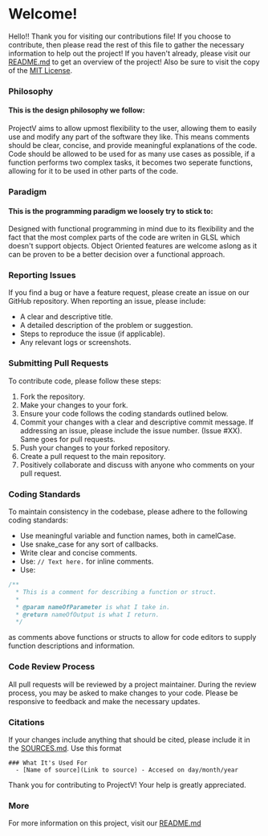 # Welcome!
Hello!! Thank you for visiting our contributions file! If you choose to contribute, then please read the rest of this file to gather the necessary information to help out the project! If you haven't already, please visit our [README.md](/docs/README.md) to get an overview of the project! Also be sure to visit the copy of the [MIT License](/docs/LICENSE.md).

### Philosophy

#### This is the design philosophy we follow:

ProjectV aims to allow upmost flexibility to the user, allowing them to easily use and modify any part of the software they like. This means comments should be clear, concise, and provide meaningful explanations of the code. Code should be allowed to be used for as many use cases as possible, if a function performs two complex tasks, it becomes two seperate functions, allowing for it to be used in other parts of the code.

### Paradigm

#### This is the programming paradigm we loosely try to stick to:

Designed with functional programming in mind due to its flexibility and the fact that the most complex parts of the code are writen in GLSL which doesn't support objects. Object Oriented features are welcome aslong as it can be proven to be a better decision over a functional approach.

### Reporting Issues

If you find a bug or have a feature request, please create an issue on our GitHub repository. When reporting an issue, please include:

- A clear and descriptive title.
- A detailed description of the problem or suggestion.
- Steps to reproduce the issue (if applicable).
- Any relevant logs or screenshots.

### Submitting Pull Requests

To contribute code, please follow these steps:

1. Fork the repository.
2. Make your changes to your fork.
4. Ensure your code follows the coding standards outlined below.
5. Commit your changes with a clear and descriptive commit message. If addressing an issue, please include the issue number. (Issue #XX). Same goes for pull requests.
6. Push your changes to your forked repository.
7. Create a pull request to the main repository.
8. Positively collaborate and discuss with anyone who comments on your pull request.

### Coding Standards

To maintain consistency in the codebase, please adhere to the following coding standards:

- Use meaningful variable and function names, both in camelCase.
- Use snake_case for any sort of callbacks.
- Write clear and concise comments.
- Use: `// Text here.` for inline comments.
- Use:
```cpp
/**
  * This is a comment for describing a function or struct.
  *
  * @param nameOfParameter is what I take in.
  * @return nameOfOutput is what I return.
  */
```
  as comments above functions or structs to allow for code editors to supply function descriptions and information.

### Code Review Process

All pull requests will be reviewed by a project maintainer. During the review process, you may be asked to make changes to your code. Please be responsive to feedback and make the necessary updates.

### Citations

If your changes include anything that should be cited, please include it in the [SOURCES.md](/docs/SOURCES.md). Use this format
```
### What It's Used For
  - [Name of source](Link to source) - Accesed on day/month/year
```

Thank you for contributing to ProjectV! Your help is greatly appreciated.

### More

For more information on this project, visit our [README.md](/docs/README.md)
